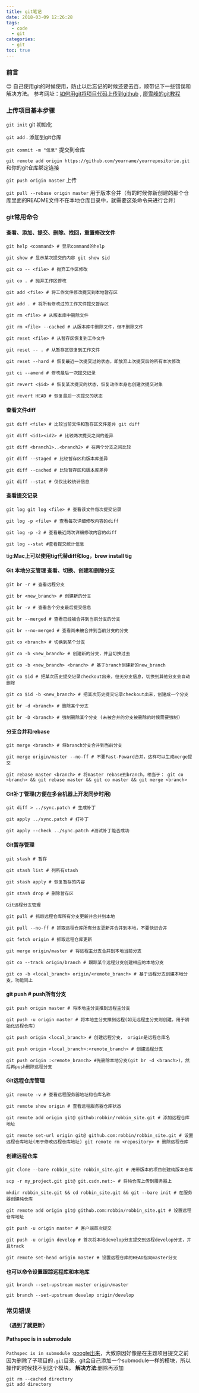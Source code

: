 ```yaml
---
title: git笔记
date: 2018-03-09 12:26:28
tags:
  - code
  - git
categories:
  - git
toc: true
---
```

### 前言
😊
自己使用git的时候使用，防止以后忘记的时候还要去百，顺带记下一些错误和解决方法。
参考网址：[如何用git将项目代码上传到github](http://blog.csdn.net/laozitianxia/article/details/50682100) , [廖雪峰的git教程](https://www.liaoxuefeng.com/wiki/0013739516305929606dd18361248578c67b8067c8c017b000)
<!-- more -->
### 上传项目基本步骤
`git init` git 初始化

`git add` . 添加到git仓库

`git commit -m "信息"` 提交到仓库

`git remote add origin https://github.com/yourname/yourrepositorie.git` 和你的git仓库绑定连接

`git push origin master` 上传

`git pull --rebase origin master` 用于版本合并（有的时候你新创建的那个仓库里面的README文件不在本地仓库目录中，就需要这条命令来进行合并）

### git常用命令
#### 查看、添加、提交、删除、找回，重置修改文件

```
git help <command> # 显示command的help

git show # 显示某次提交的内容 git show $id

git co -- <file> # 抛弃工作区修改

git co . # 抛弃工作区修改

git add <file> # 将工作文件修改提交到本地暂存区

git add . # 将所有修改过的工作文件提交暂存区

git rm <file> # 从版本库中删除文件

git rm <file> --cached # 从版本库中删除文件，但不删除文件

git reset <file> # 从暂存区恢复到工作文件

git reset -- . # 从暂存区恢复到工作文件

git reset --hard # 恢复最近一次提交过的状态，即放弃上次提交后的所有本次修改

git ci --amend # 修改最后一次提交记录

git revert <$id> # 恢复某次提交的状态，恢复动作本身也创建次提交对象

git revert HEAD # 恢复最后一次提交的状态
```
#### 查看文件diff

```
git diff <file> # 比较当前文件和暂存区文件差异 git diff

git diff <id1><id2> # 比较两次提交之间的差异

git diff <branch1>..<branch2> # 在两个分支之间比较

git diff --staged # 比较暂存区和版本库差异

git diff --cached # 比较暂存区和版本库差异

git diff --stat # 仅仅比较统计信息
```
#### 查看提交记录

```
git log git log <file> # 查看该文件每次提交记录

git log -p <file> # 查看每次详细修改内容的diff

git log -p -2 # 查看最近两次详细修改内容的diff

git log --stat #查看提交统计信息
```
tig:**Mac上可以使用tig代替diff和log，brew install tig**
#### Git 本地分支管理 查看、切换、创建和删除分支

```
git br -r # 查看远程分支

git br <new_branch> # 创建新的分支

git br -v # 查看各个分支最后提交信息

git br --merged # 查看已经被合并到当前分支的分支

git br --no-merged # 查看尚未被合并到当前分支的分支

git co <branch> # 切换到某个分支

git co -b <new_branch> # 创建新的分支，并且切换过去

git co -b <new_branch> <branch> # 基于branch创建新的new_branch

git co $id # 把某次历史提交记录checkout出来，但无分支信息，切换到其他分支会自动删除

git co $id -b <new_branch> # 把某次历史提交记录checkout出来，创建成一个分支

git br -d <branch> # 删除某个分支

git br -D <branch> # 强制删除某个分支 (未被合并的分支被删除的时候需要强制)
```
####  分支合并和rebase

```
git merge <branch> # 将branch分支合并到当前分支

git merge origin/master --no-ff # 不要Fast-Foward合并，这样可以生成merge提交

git rebase master <branch> # 将master rebase到branch，相当于： git co <branch> && git rebase master && git co master && git merge <branch>
```
####  Git补丁管理(方便在多台机器上开发同步时用)

```
git diff > ../sync.patch # 生成补丁

git apply ../sync.patch # 打补丁

git apply --check ../sync.patch #测试补丁能否成功
```
#### Git暂存管理

```
git stash # 暂存

git stash list # 列所有stash

git stash apply # 恢复暂存的内容

git stash drop # 删除暂存区

Git远程分支管理

git pull # 抓取远程仓库所有分支更新并合并到本地

git pull --no-ff # 抓取远程仓库所有分支更新并合并到本地，不要快进合并

git fetch origin # 抓取远程仓库更新

git merge origin/master # 将远程主分支合并到本地当前分支

git co --track origin/branch # 跟踪某个远程分支创建相应的本地分支

git co -b <local_branch> origin/<remote_branch> # 基于远程分支创建本地分支，功能同上
```
#### git push # push所有分支

```
git push origin master # 将本地主分支推到远程主分支

git push -u origin master # 将本地主分支推到远程(如无远程主分支则创建，用于初始化远程仓库)

git push origin <local_branch> # 创建远程分支， origin是远程仓库名

git push origin <local_branch>:<remote_branch> # 创建远程分支

git push origin :<remote_branch> #先删除本地分支(git br -d <branch>)，然后再push删除远程分支
```
#### Git远程仓库管理

```
git remote -v # 查看远程服务器地址和仓库名称

git remote show origin # 查看远程服务器仓库状态

git remote add origin git@ github:robbin/robbin_site.git # 添加远程仓库地址

git remote set-url origin git@ github.com:robbin/robbin_site.git # 设置远程仓库地址(用于修改远程仓库地址) git remote rm <repository> # 删除远程仓库
```
#### 创建远程仓库

```
git clone --bare robbin_site robbin_site.git # 用带版本的项目创建纯版本仓库

scp -r my_project.git git@ git.csdn.net:~ # 将纯仓库上传到服务器上

mkdir robbin_site.git && cd robbin_site.git && git --bare init # 在服务器创建纯仓库

git remote add origin git@ github.com:robbin/robbin_site.git # 设置远程仓库地址

git push -u origin master # 客户端首次提交

git push -u origin develop # 首次将本地develop分支提交到远程develop分支，并且track

git remote set-head origin master # 设置远程仓库的HEAD指向master分支
```
#### 也可以命令设置跟踪远程库和本地库

```
git branch --set-upstream master origin/master

git branch --set-upstream develop origin/develop
```
### 常见错误
**（遇到了就更新）**
#### Pathspec is in submodule
`Pathspec is in submodule` :[google出来](https://stackoverflow.com/questions/24472596/git-fatal-pathspec-is-in-submodule)，大致原因好像是在主题项目提交之前因为删除了子项目的`.git`目录，git会自己添加一个submodule一样的模块，所以操作的时候找不到这个模块。
**解决方法**:删除再添加
```
git rm --cached directory
git add directory
```

